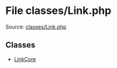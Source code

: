 File classes/Link.php
=========

Source: [classes/Link.php](https://github.com/PrestaShop/PrestaShop/blob/1.6.0.7/classes/Link.php)


Classes
-------

* [LinkCore](class.LinkCore.md)

